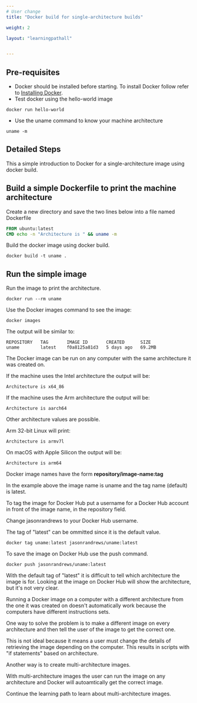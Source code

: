 ```yaml
---
# User change
title: "Docker build for single-architecture builds"

weight: 2

layout: "learningpathall"


---
```


## Pre-requisites

* Docker should be installed before starting. To install Docker follow refer to [Installing Docker](/install-tools/docker).
* Test docker using the hello-world image
```console
docker run hello-world
```
* Use the uname command to know your machine architecture
```console
uname -m 
```

## Detailed Steps

This a simple introduction to Docker for a single-architecture image using docker build.

## Build a simple Dockerfile to print the machine architecture

Create a new directory and save the two lines below into a file named Dockerfile 
```dockerfile
FROM ubuntu:latest
CMD echo -n "Architecture is " && uname -m
```

Build the docker image using docker build.

```console 
docker build -t uname .
```

## Run the simple image 

Run the image to print the architecture. 

```console
docker run --rm uname 
```

Use the Docker images command to see the image:
```console
docker images
```
The output will be similar to:
```console
REPOSITORY   TAG       IMAGE ID       CREATED      SIZE
uname        latest    f0a8125a81d3   5 days ago   69.2MB
```

The Docker image can be run on any computer with the same architecture it was created on. 

If the machine uses the Intel architecture the output will be:
```console
Architecture is x64_86
```

If the machine uses the Arm architecture the output will be:
```console
Architecture is aarch64
```

Other architecture values are possible. 

Arm 32-bit Linux will print:
```console
Architecture is armv7l
```

On macOS with Apple Silicon the output will be:
```console
Architecture is arm64
```

Docker image names have the form **repository/image-name:tag** 

In the example above the image name is uname and the tag name (default) is latest. 

To tag the image for Docker Hub put a username for a Docker Hub account in front of the image name, in the repository field. 

Change jasonrandrews to your Docker Hub username. 

The tag of "latest" can be ommitted since it is the default value. 

```console
docker tag uname:latest jasonrandrews/uname:latest
```

To save the image on Docker Hub use the push command.
```console
docker push jasonrandrews/uname:latest
```

With the default tag of "latest" it is difficult to tell which architecture the image is for. Looking at the image on Docker Hub will show the architecture, but it's not very clear.

Running a Docker image on a computer with a different architecture from the one it was created on doesn't automatically work because the computers have different instructions sets.

One way to solve the problem is to make a different image on every architecture and then tell the user of the image to get the correct one. 

This is not ideal because it means a user must change the details of retrieving the image depending on the computer. This results in scripts with "if statements" based on architecture.

Another way is to create multi-architecture images. 

With multi-architecture images the user can run the image on any architecture and Docker will autoamtically get the correct image.

Continue the learning path to learn about multi-architecture images. 

